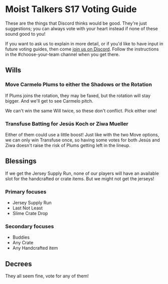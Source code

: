 # Moist Talkers S17 Voting Guide

These are the things that Discord thinks would be good. They're just suggestions; you can always vote with your heart instead if none of these sound good to you!

If you want to ask us to explain in more detail, or if you'd like to have input in future voting guides, then come [join us on Discord](https://discord.gg/3uFgJhu). Follow the instructions in the #choose-your-team channel when you get there.

## Wills

### Move Carmelo Plums to either the Shadows or the Rotation

If Plums joins the rotation, they may be faxed, but the rotation will stay bigger. And we'll get to see Carmelo pitch.

We can't win the same Will twice, so these don't conflict. Pick either one!

### Transfuse Batting for Jesús Koch or Ziwa Mueller

Either of them could use a little boost! Just like with the two Move options, we can only win Transfuse once, so having some votes for both Jesús and Ziwa doesn't raise the risk of Plums getting left in the lineup.

## Blessings

If we get the Jersey Supply Run, none of our players will have an available slot for the handcrafted or crate items. But we might not get the jerseys!

### Primary focuses

 * Jersey Supply Run
 * Last Not Least
 * Slime Crate Drop

### Secondary focuses

 * Buddies
 * Any Crate
 * Any Handcrafted item

## Decrees

They all seem fine, vote for any of them!
